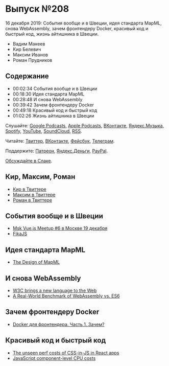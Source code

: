 # Выпуск №208

16 декабря 2019: События вообще и в Швеции, идея стандарта MapML, снова WebAssembly, зачем фронтендеру Docker, красивый код и быстрый код, жизнь айтишника в Швеции.

- Вадим Макеев
- Кир Белевич
- Максим Иванов
- Роман Прудников

## Содержание

- 00:02:34 События вообще и в Швеции
- 00:18:30 Идея стандарта MapML
- 00:28:48 И снова WebAssembly
- 00:39:42 Зачем фронтендеру Docker
- 00:49:18 Красивый код и быстрый код
- 01:02:26 Жизнь айтишника в Швеции

Слушайте: [Google Podcasts](https://podcasts.google.com/?feed=aHR0cHM6Ly93ZWItc3RhbmRhcmRzLnJ1L3BvZGNhc3QvZmVlZC8), [Apple Podcasts](https://podcasts.apple.com/podcast/id1080500016), [ВКонтакте](https://vk.com/podcasts-32017543), [Яндекс.Музыка](https://music.yandex.ru/album/6245956), [Spotify](https://open.spotify.com/show/3rzAcADjpBpXt73L0epTjV), [YouTube](https://www.youtube.com/playlist?list=PLMBnwIwFEFHcwuevhsNXkFTcadeX5R1Go), [SoundCloud](https://soundcloud.com/web-standards), [RSS](https://web-standards.ru/podcast/feed/).

Читайте: [Твиттер](https://twitter.com/webstandards_ru), [ВКонтакте](https://vk.com/webstandards_ru), [Фейсбук](https://www.facebook.com/webstandardsru), [Телеграм](https://t.me/webstandards_ru).

Поддержите: [Патреон](https://www.patreon.com/webstandards_ru), [Яндекс.Деньги](https://money.yandex.ru/to/41001119329753), [PayPal](https://www.paypal.me/pepelsbey).

[Обсуждайте в Слаке](http://slack.web-standards.ru/).

## Кир, Максим, Роман

- [Кир в Твиттере](https://twitter.com/deepsweet)
- [Максим в Твиттере](https://twitter.com/satansdeer)
- [Роман в Твиттере](https://twitter.com/rayproud)

## События вообще и в Швеции

- [Msk Vue.js Meetup #6 в Москве 19 декабря](https://msk-vuejs.ru/events/ev6.html)
- [FikaJS](https://www.meetup.com/FikaJS/)

## Идея стандарта MapML

- [The Design of MapML](https://www.w3.org/community/maps4html/2019/12/09/the-design-of-mapml/)

## И снова WebAssembly

- [W3C brings a new language to the Web](https://www.w3.org/2019/12/pressrelease-wasm-rec.html.en)
- [A Real-World Benchmark of WebAssembly vs. ES6](https://medium.com/p/d85a23f8e193)

## Зачем фронтендеру Docker

- [Docker для фронтендера. Часть 1. Зачем?](https://habr.com/ru/post/478932/)

## Красивый код и быстрый код

- [The unseen perf costs of CSS-in-JS in React apps](https://calendar.perfplanet.com/2019/the-unseen-performance-costs-of-css-in-js-in-react-apps/)
- [JavaScript component-level CPU costs](https://calendar.perfplanet.com/2019/javascript-component-level-cpu-costs/)
